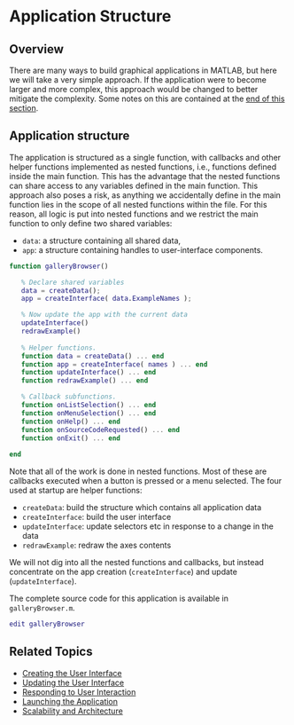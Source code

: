 # Application Structure

## Overview

There are many ways to build graphical applications in MATLAB, but here we will take a very simple approach. If the application were to become larger and more complex, this approach would be changed to better mitigate the complexity. Some notes on this are contained at the [end of this section](Scalability.md).

## Application structure

The application is structured as a single function, with callbacks and other helper functions implemented as nested functions, i.e., functions defined inside the main function. This has the advantage that the nested functions can share access to any variables defined in the main function. This approach also poses a risk, as anything we accidentally define in the main function lies in the scope of all nested functions within the file. For this reason, all logic is put into nested functions and we restrict the main function to only define two shared variables:

- `data`: a structure containing all shared data, 
- `app`: a structure containing handles to user\-interface components.

```matlab
function galleryBrowser()

   % Declare shared variables
   data = createData();
   app = createInterface( data.ExampleNames );

   % Now update the app with the current data
   updateInterface()
   redrawExample()
   
   % Helper functions.
   function data = createData() ... end
   function app = createInterface( names ) ... end
   function updateInterface() ... end
   function redrawExample() ... end

   % Callback subfunctions.
   function onListSelection() ... end
   function onMenuSelection() ... end   
   function onHelp() ... end
   function onSourceCodeRequested() ... end
   function onExit() ... end
   
end 
```

Note that all of the work is done in nested functions. Most of these are callbacks executed when a button is pressed or a menu selected. The four used at startup are helper functions:

* `createData`: build the structure which contains all application data
* `createInterface`: build the user interface
* `updateInterface`: update selectors etc in response to a change in the data
* `redrawExample`: redraw the axes contents

We will not dig into all the nested functions and callbacks, but instead concentrate on the app creation (`createInterface`) and update (`updateInterface`).

The complete source code for this application is available in `galleryBrowser.m`.

```matlab
edit galleryBrowser 
```

## Related Topics

* [Creating the User Interface](CreateInterface.md) 
* [Updating the User Interface](UpdateInterface.md)
* [Responding to User Interaction](OnListSelection.md)
* [Launching the Application](RunningIt.md)
* [Scalability and Architecture](Scalability.md)